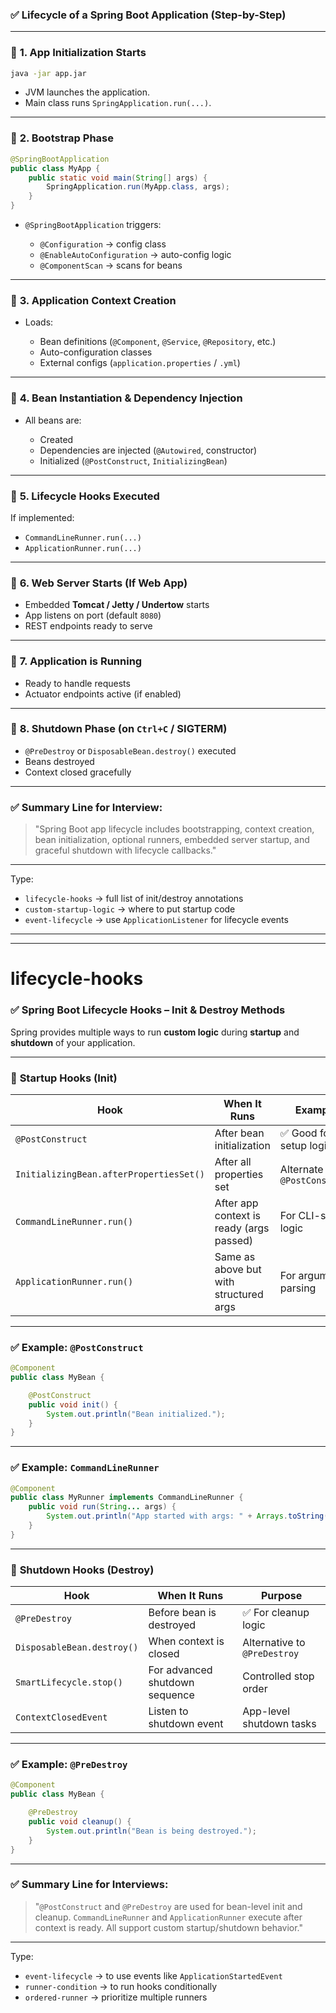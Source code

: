 ### ✅ Lifecycle of a Spring Boot Application (Step-by-Step)

---

### 🔹 **1. App Initialization Starts**

```bash
java -jar app.jar
```

* JVM launches the application.
* Main class runs `SpringApplication.run(...)`.

---

### 🔹 **2. Bootstrap Phase**

```java
@SpringBootApplication
public class MyApp {
    public static void main(String[] args) {
        SpringApplication.run(MyApp.class, args);
    }
}
```

* `@SpringBootApplication` triggers:

  * `@Configuration` → config class
  * `@EnableAutoConfiguration` → auto-config logic
  * `@ComponentScan` → scans for beans

---

### 🔹 **3. Application Context Creation**

* Loads:

  * Bean definitions (`@Component`, `@Service`, `@Repository`, etc.)
  * Auto-configuration classes
  * External configs (`application.properties` / `.yml`)

---

### 🔹 **4. Bean Instantiation & Dependency Injection**

* All beans are:

  * Created
  * Dependencies are injected (`@Autowired`, constructor)
  * Initialized (`@PostConstruct`, `InitializingBean`)

---

### 🔹 **5. Lifecycle Hooks Executed**

If implemented:

* `CommandLineRunner.run(...)`
* `ApplicationRunner.run(...)`

---

### 🔹 **6. Web Server Starts (If Web App)**

* Embedded **Tomcat / Jetty / Undertow** starts
* App listens on port (default `8080`)
* REST endpoints ready to serve

---

### 🔹 **7. Application is Running**

* Ready to handle requests
* Actuator endpoints active (if enabled)

---

### 🔹 **8. Shutdown Phase (on `Ctrl+C` / SIGTERM)**

* `@PreDestroy` or `DisposableBean.destroy()` executed
* Beans destroyed
* Context closed gracefully

---

### ✅ Summary Line for Interview:

> "Spring Boot app lifecycle includes bootstrapping, context creation, bean initialization, optional runners, embedded server startup, and graceful shutdown with lifecycle callbacks."

---

Type:

* `lifecycle-hooks` → full list of init/destroy annotations
* `custom-startup-logic` → where to put startup code
* `event-lifecycle` → use `ApplicationListener` for lifecycle events


---
---
# lifecycle-hooks

### ✅ Spring Boot Lifecycle Hooks – Init & Destroy Methods

Spring provides multiple ways to run **custom logic** during **startup** and **shutdown** of your application.

---

### 🔹 **Startup Hooks (Init)**

| Hook                                    | When It Runs                             | Example                       |
| --------------------------------------- | ---------------------------------------- | ----------------------------- |
| `@PostConstruct`                        | After bean initialization                | ✅ Good for setup logic        |
| `InitializingBean.afterPropertiesSet()` | After all properties set                 | Alternate to `@PostConstruct` |
| `CommandLineRunner.run()`               | After app context is ready (args passed) | For CLI-style logic           |
| `ApplicationRunner.run()`               | Same as above but with structured args   | For argument parsing          |

---

### ✅ Example: `@PostConstruct`

```java
@Component
public class MyBean {

    @PostConstruct
    public void init() {
        System.out.println("Bean initialized.");
    }
}
```

---

### ✅ Example: `CommandLineRunner`

```java
@Component
public class MyRunner implements CommandLineRunner {
    public void run(String... args) {
        System.out.println("App started with args: " + Arrays.toString(args));
    }
}
```

---

### 🔹 **Shutdown Hooks (Destroy)**

| Hook                       | When It Runs                   | Purpose                      |
| -------------------------- | ------------------------------ | ---------------------------- |
| `@PreDestroy`              | Before bean is destroyed       | ✅ For cleanup logic          |
| `DisposableBean.destroy()` | When context is closed         | Alternative to `@PreDestroy` |
| `SmartLifecycle.stop()`    | For advanced shutdown sequence | Controlled stop order        |
| `ContextClosedEvent`       | Listen to shutdown event       | App-level shutdown tasks     |

---

### ✅ Example: `@PreDestroy`

```java
@Component
public class MyBean {

    @PreDestroy
    public void cleanup() {
        System.out.println("Bean is being destroyed.");
    }
}
```

---

### ✅ Summary Line for Interviews:

> "`@PostConstruct` and `@PreDestroy` are used for bean-level init and cleanup. `CommandLineRunner` and `ApplicationRunner` execute after context is ready. All support custom startup/shutdown behavior."

---

Type:

* `event-lifecycle` → to use events like `ApplicationStartedEvent`
* `runner-condition` → to run hooks conditionally
* `ordered-runner` → prioritize multiple runners
